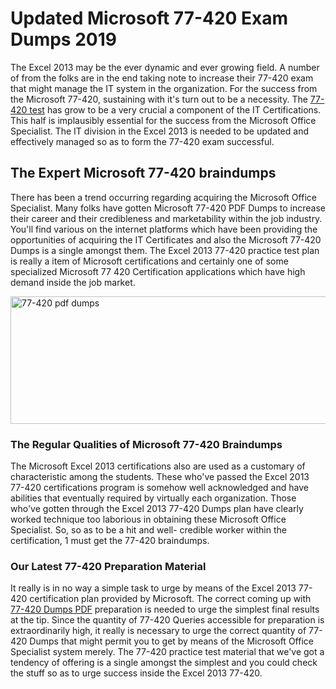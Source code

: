 <h1><strong>Updated Microsoft 77-420 Exam Dumps 2019</strong></h1>
<p>The Excel 2013 may be the ever dynamic and ever growing field. A number of from the folks are in the end taking note to increase their 77-420 exam that might manage the IT system in the organization. For the success from the Microsoft 77-420, sustaining with it's turn out to be a necessity. The <a href="https://www.securedumps.com/77-420-cheat-sheet.html">77-420 test</a> has grow to be a very crucial a component of the IT Certifications. This half is implausibly essential for the success from the Microsoft Office Specialist. The IT division in the Excel 2013 is needed to be updated and effectively managed so as to form the 77-420 exam successful.</p>
<h2><strong>The Expert Microsoft 77-420 braindumps</strong></h2>
<p>There has been a trend occurring regarding acquiring the Microsoft Office Specialist. Many folks have gotten Microsoft 77-420 PDF Dumps to increase their career and their credibleness and marketability within the job industry. You'll find various on the internet platforms which have been providing the opportunities of acquiring the IT Certificates and also the Microsoft 77-420 Dumps is a single amongst them. The Excel 2013 77-420 practice test plan is really a item of Microsoft certifications and certainly one of some specialized Microsoft 77 420 Certification applications which have high demand inside the job market.</p>
<p><a href="https://www.securedumps.com/77-420-cheat-sheet.html"><img src="https://i.imgur.com/LkNlujf.jpg" alt="77-420 pdf dumps" width="550" height="204" /></a></p>
<h3><strong>The Regular Qualities of Microsoft 77-420 Braindumps</strong></h3>
<p>The Microsoft Excel 2013 certifications also are used as a customary of characteristic among the students. These who've passed the Excel 2013 77-420 certifications program is somehow well acknowledged and have abilities that eventually required by virtually each organization. Those who've gotten through the Excel 2013 77-420 Dumps plan have clearly worked technique too laborious in obtaining these Microsoft Office Specialist. So, so as to be a hit and well- credible worker within the certification, 1 must get the 77-420 braindumps.</p>
<h3><strong>Our Latest 77-420 Preparation Material</strong></h3>
<p>It really is in no way a simple task to urge by means of the Excel 2013 77-420 certification plan provided by Microsoft. The correct coming up with <a href="https://www.securedumps.com/77-420-cheat-sheet.html">77-420 Dumps PDF</a> preparation is needed to urge the simplest final results at the tip. Since the quantity of 77-420 Queries accessible for preparation is extraordinarily high, it really is necessary to urge the correct quantity of 77-420 Dumps that might permit you to get by means of the Microsoft Office Specialist system merely. The 77-420 practice test material that we've got a tendency of offering is a single amongst the simplest and you could check the stuff so as to urge success inside the Excel 2013 77-420.</p>
